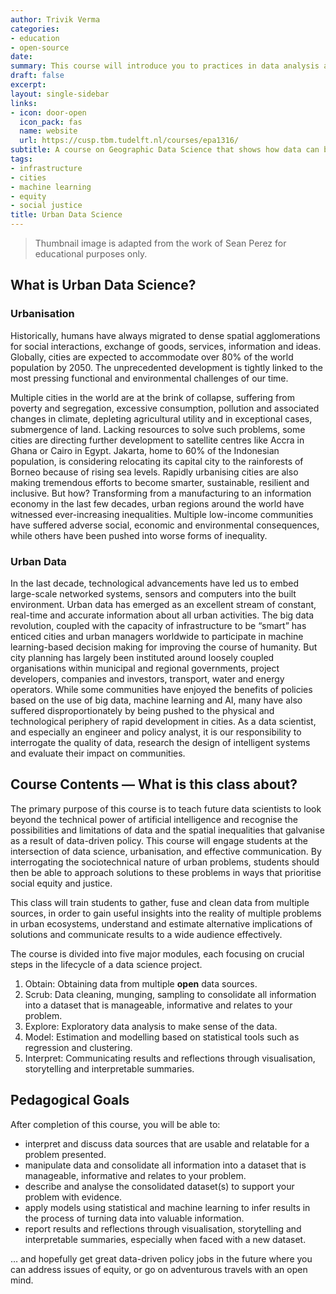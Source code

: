 ```yaml
---
author: Trivik Verma
categories:
- education
- open-source
date: 
summary: This course will introduce you to practices in data analysis and computational methods in the context of urban planning. 
draft: false
excerpt: 
layout: single-sidebar
links:
- icon: door-open
  icon_pack: fas
  name: website
  url: https://cusp.tbm.tudelft.nl/courses/epa1316/
subtitle: A course on Geographic Data Science that shows how data can be used and misused, and how to critically evaluate datasets, models and questions that arise from them.
tags:
- infrastructure
- cities
- machine learning
- equity
- social justice
title: Urban Data Science
---
```


> Thumbnail image is adapted from the work of Sean Perez for educational purposes only.

## What is Urban Data Science?

### Urbanisation
Historically, humans have always migrated to dense spatial agglomerations for social interactions, exchange of goods, services, information and ideas. Globally, cities are expected to accommodate over 80% of the world population by 2050. The unprecedented development is tightly linked to the most pressing functional and environmental challenges of our time.

Multiple cities in the world are at the brink of collapse, suffering from poverty and segregation, excessive consumption, pollution and associated changes in climate, depleting agricultural utility and in exceptional cases, submergence of land. Lacking resources to solve such problems, some cities are directing further development to satellite centres like Accra in Ghana or Cairo in Egypt. Jakarta, home to 60% of the Indonesian population, is considering relocating its capital city to the rainforests of Borneo because of rising sea levels. Rapidly urbanising cities are also making tremendous efforts to become smarter, sustainable, resilient and inclusive. But how? Transforming from a manufacturing to an information economy in the last few decades, urban regions around the world have witnessed ever-increasing inequalities. Multiple low-income communities have suffered adverse social, economic and environmental consequences, while others have been pushed into worse forms of inequality.

### Urban Data
In the last decade, technological advancements have led us to embed large-scale networked systems, sensors and computers into the built environment. Urban data has emerged as an excellent stream of constant, real-time and accurate information about all urban activities. The big data revolution, coupled with the capacity of infrastructure to be “smart” has enticed cities and urban managers worldwide to participate in machine learning-based decision making for improving the course of humanity. But city planning has largely been instituted around loosely coupled organisations within municipal and regional governments, project developers, companies and investors, transport, water and energy operators. While some communities have enjoyed the benefits of policies based on the use of big data, machine learning and AI, many have also suffered disproportionately by being pushed to the physical and technological periphery of rapid development in cities. As a data scientist, and especially an engineer and policy analyst, it is our responsibility to interrogate the quality of data, research the design of intelligent systems and evaluate their impact on communities.

## Course Contents — What is this class about?

The primary purpose of this course is to teach future data scientists to look beyond the technical power of artificial intelligence and recognise the possibilities and limitations of data and the spatial inequalities that galvanise as a result of data-driven policy. This course will engage students at the intersection of data science, urbanisation, and effective communication. By interrogating the sociotechnical nature of urban problems, students should then be able to approach solutions to these problems in ways that prioritise social equity and justice.

This class will train students to gather, fuse and clean data from multiple sources, in order to gain useful insights into the reality of multiple problems in urban ecosystems, understand and estimate alternative implications of solutions and communicate results to a wide audience effectively.

The course is divided into five major modules, each focusing on crucial steps in the lifecycle of a data science project.

1. Obtain: Obtaining data from multiple **open** data sources.
2. Scrub: Data cleaning, munging, sampling to consolidate all information into a dataset that is manageable, informative and relates to your problem.
3. Explore: Exploratory data analysis to make sense of the data.
4. Model: Estimation and modelling based on statistical tools such as regression and clustering.
5. Interpret: Communicating results and reflections through visualisation, storytelling and interpretable summaries.

## Pedagogical Goals

After completion of this course, you will be able to:

* interpret and discuss data sources that are usable and relatable for a problem presented.
* manipulate data and consolidate all information into a dataset that is manageable, informative and relates to your problem.
* describe and analyse the consolidated dataset(s) to support your problem with evidence.
* apply models using statistical and machine learning to infer results in the process of turning data into valuable information.
* report results and reflections through visualisation, storytelling and interpretable summaries, especially when faced with a new dataset.

… and hopefully get great data-driven policy jobs in the future where you can address issues of equity, or go on adventurous travels with an open mind.